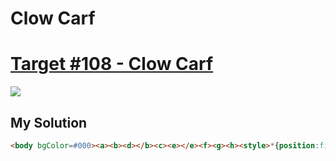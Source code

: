 # Clow Carf
#  [Target #108 - Clow Carf](https://cssbattle.dev/play/108)

![](https://cssbattle.dev/targets/108.png)


## My Solution
```HTML
<body bgColor=#000><a><b><d></b><c><e></e><f><g><h><style>*{position:fixed}a{width:300;height:150;background:#E96A23;top:75;left:50}b,d,f,d{height:150;background:#EBAE11}b{width:52;top:75;left:154.5;transform:skew(-15deg)}d{width:26;left:66}c{background:#000;width:240;height:120;top:90;left:80;border-radius:12px}e{height:90;width:20;top:105;left:65;background:#000;border-radius:12.5px 0 0 12.5px;-webkit-box-reflect:right 230px}f{width:50;height:50;border-radius:50%;top:125;left:175}g,h{border:solid+5px#EBAE11;border-radius:90%;top:115;left:135;height:60;width:120}h{top:105;left:95;height:80;width:200
```

[comment]: <> (## Optimized Solution)

[comment]: <> (```HTML)

[comment]: <> (<style>*{margin:75 50;background:radial-gradient&#40;circle,#eeB850 25px,0,#243D83 75px,0,transparent 125px,#243D83 125px&#41;no-repeat#6592CF}</style>)

[comment]: <> (```)

[comment]: <> (## Concept)

[comment]: <> (- Background)

[comment]: <> (- Radial-gradient)
